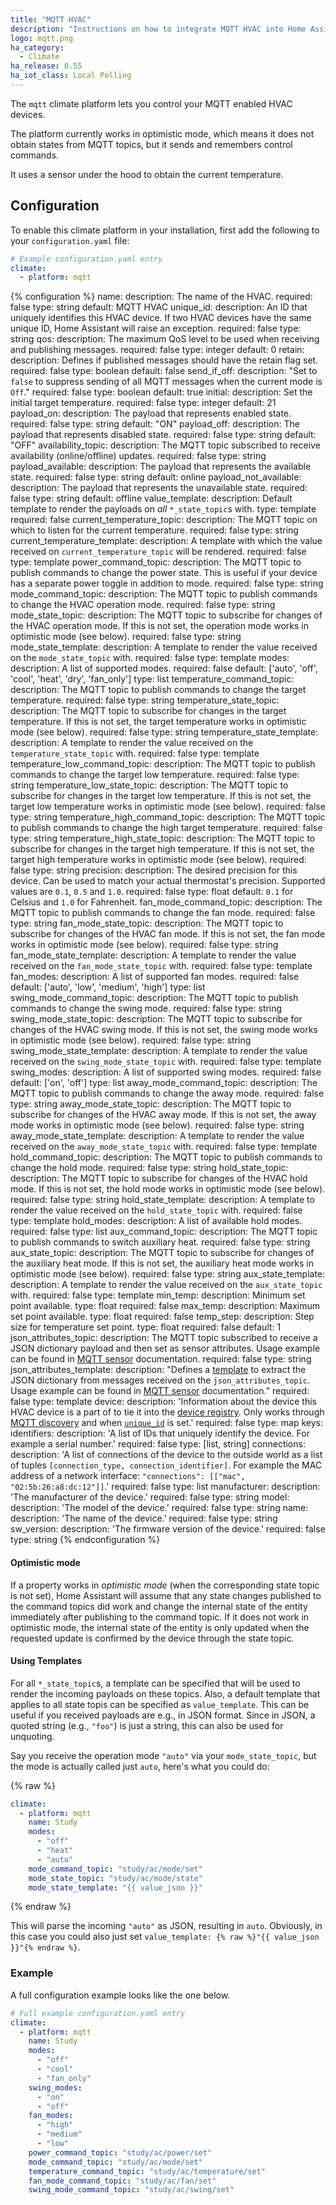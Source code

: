 ```yaml
---
title: "MQTT HVAC"
description: "Instructions on how to integrate MQTT HVAC into Home Assistant."
logo: mqtt.png
ha_category:
  - Climate
ha_release: 0.55
ha_iot_class: Local Polling
---
```


The `mqtt` climate platform lets you control your MQTT enabled HVAC devices.

The platform currently works in optimistic mode, which means it does not obtain states from MQTT topics, but it sends and remembers control commands.

It uses a sensor under the hood to obtain the current temperature.

## Configuration

To enable this climate platform in your installation, first add the following to your `configuration.yaml` file:

```yaml
# Example configuration.yaml entry
climate:
  - platform: mqtt
```

{% configuration %}
name:
  description: The name of the HVAC.
  required: false
  type: string
  default: MQTT HVAC
unique_id:
   description: An ID that uniquely identifies this HVAC device. If two HVAC devices have the same unique ID, Home Assistant will raise an exception.
   required: false
   type: string
qos:
  description: The maximum QoS level to be used when receiving and publishing messages.
  required: false
  type: integer
  default: 0
retain:
  description: Defines if published messages should have the retain flag set.
  required: false
  type: boolean
  default: false
send_if_off:
  description: "Set to `false` to suppress sending of all MQTT messages when the current mode is `Off`."
  required: false
  type: boolean
  default: true
initial:
  description: Set the initial target temperature.
  required: false
  type: integer
  default: 21
payload_on:
  description: The payload that represents enabled state.
  required: false
  type: string
  default: "ON"
payload_off:
  description: The payload that represents disabled state.
  required: false
  type: string
  default: "OFF"
availability_topic:
  description: The MQTT topic subscribed to receive availability (online/offline) updates.
  required: false
  type: string
payload_available:
  description: The payload that represents the available state.
  required: false
  type: string
  default: online
payload_not_available:
  description: The payload that represents the unavailable state.
  required: false
  type: string
  default: offline
value_template:
  description: Default template to render the payloads on *all* `*_state_topic`s with.
  type: template
  required: false
current_temperature_topic:
  description: The MQTT topic on which to listen for the current temperature.
  required: false
  type: string
current_temperature_template:
  description: A template with which the value received on `current_temperature_topic` will be rendered.
  required: false
  type: template
power_command_topic:
  description: The MQTT topic to publish commands to change the power state. This is useful if your device has a separate power toggle in addition to mode.
  required: false
  type: string
mode_command_topic:
  description: The MQTT topic to publish commands to change the HVAC operation mode.
  required: false
  type: string
mode_state_topic:
  description: The MQTT topic to subscribe for changes of the HVAC operation mode. If this is not set, the operation mode works in optimistic mode (see below).
  required: false
  type: string
mode_state_template:
  description: A template to render the value received on the `mode_state_topic` with.
  required: false
  type: template
modes:
  description: A list of supported modes.
  required: false
  default: ['auto', 'off', 'cool', 'heat', 'dry', 'fan_only']
  type: list
temperature_command_topic:
  description: The MQTT topic to publish commands to change the target temperature.
  required: false
  type: string
temperature_state_topic:
  description: The MQTT topic to subscribe for changes in the target temperature. If this is not set, the target temperature works in optimistic mode (see below).
  required: false
  type: string
temperature_state_template:
  description: A template to render the value received on the `temperature_state_topic` with.
  required: false
  type: template
temperature_low_command_topic:
  description: The MQTT topic to publish commands to change the target low temperature.
  required: false
  type: string
temperature_low_state_topic:
  description: The MQTT topic to subscribe for changes in the target low temperature. If this is not set, the target low temperature works in optimistic mode (see below).
  required: false
  type: string
temperature_high_command_topic:
  description: The MQTT topic to publish commands to change the high target temperature.
  required: false
  type: string
temperature_high_state_topic:
  description: The MQTT topic to subscribe for changes in the target high temperature. If this is not set, the target high temperature works in optimistic mode (see below).
  required: false
  type: string
precision:
  description: The desired precision for this device. Can be used to match your actual thermostat's precision. Supported values are `0.1`, `0.5` and `1.0`.
  required: false
  type: float
  default: `0.1` for Celsius and `1.0` for Fahrenheit.
fan_mode_command_topic:
  description: The MQTT topic to publish commands to change the fan mode.
  required: false
  type: string
fan_mode_state_topic:
  description: The MQTT topic to subscribe for changes of the HVAC fan mode. If this is not set, the fan mode works in optimistic mode (see below).
  required: false
  type: string
fan_mode_state_template:
  description: A template to render the value received on the `fan_mode_state_topic` with.
  required: false
  type: template
fan_modes:
  description: A list of supported fan modes.
  required: false
  default: ['auto', 'low', 'medium', 'high']
  type: list
swing_mode_command_topic:
  description: The MQTT topic to publish commands to change the swing mode.
  required: false
  type: string
swing_mode_state_topic:
  description: The MQTT topic to subscribe for changes of the HVAC swing mode. If this is not set, the swing mode works in optimistic mode (see below).
  required: false
  type: string
swing_mode_state_template:
  description: A template to render the value received on the `swing_mode_state_topic` with.
  required: false
  type: template
swing_modes:
  description: A list of supported swing modes.
  required: false
  default: ['on', 'off']
  type: list
away_mode_command_topic:
  description: The MQTT topic to publish commands to change the away mode.
  required: false
  type: string
away_mode_state_topic:
  description: The MQTT topic to subscribe for changes of the HVAC away mode. If this is not set, the away mode works in optimistic mode (see below).
  required: false
  type: string
away_mode_state_template:
  description: A template to render the value received on the `away_mode_state_topic` with.
  required: false
  type: template
hold_command_topic:
  description: The MQTT topic to publish commands to change the hold mode.
  required: false
  type: string
hold_state_topic:
  description: The MQTT topic to subscribe for changes of the HVAC hold mode. If this is not set, the hold mode works in optimistic mode (see below).
  required: false
  type: string
hold_state_template:
  description: A template to render the value received on the `hold_state_topic` with.
  required: false
  type: template
hold_modes:
  description: A list of available hold modes.
  required: false
  type: list
aux_command_topic:
  description: The MQTT topic to publish commands to switch auxiliary heat.
  required: false
  type: string
aux_state_topic:
  description: The MQTT topic to subscribe for changes of the auxiliary heat mode. If this is not set, the auxiliary heat mode works in optimistic mode (see below).
  required: false
  type: string
aux_state_template:
  description: A template to render the value received on the `aux_state_topic` with.
  required: false
  type: template
min_temp:
  description: Minimum set point available.
  type: float
  required: false
max_temp:
  description: Maximum set point available.
  type: float
  required: false
temp_step:
  description: Step size for temperature set point.
  type: float
  required: false
  default: 1
json_attributes_topic:
  description: The MQTT topic subscribed to receive a JSON dictionary payload and then set as sensor attributes. Usage example can be found in [MQTT sensor](/components/sensor.mqtt/#json-attributes-topic-configuration) documentation.
  required: false
  type: string
json_attributes_template:
  description: "Defines a [template](/docs/configuration/templating/#processing-incoming-data) to extract the JSON dictionary from messages received on the `json_attributes_topic`. Usage example can be found in [MQTT sensor](/components/sensor.mqtt/#json-attributes-template-configuration) documentation."
  required: false
  type: template
device:
  description: 'Information about the device this HVAC device is a part of to tie it into the [device registry](https://developers.home-assistant.io/docs/en/device_registry_index.html). Only works through [MQTT discovery](/docs/mqtt/discovery/) and when [`unique_id`](#unique_id) is set.'
  required: false
  type: map
  keys:
    identifiers:
      description: 'A list of IDs that uniquely identify the device. For example a serial number.'
      required: false
      type: [list, string]
    connections:
      description: 'A list of connections of the device to the outside world as a list of tuples `[connection_type, connection_identifier]`. For example the MAC address of a network interface: `"connections": [["mac", "02:5b:26:a8:dc:12"]]`.'
      required: false
      type: list
    manufacturer:
      description: 'The manufacturer of the device.'
      required: false
      type: string
    model:
      description: 'The model of the device.'
      required: false
      type: string
    name:
      description: 'The name of the device.'
      required: false
      type: string
    sw_version:
      description: 'The firmware version of the device.'
      required: false
      type: string
{% endconfiguration %}

#### Optimistic mode

If a property works in *optimistic mode* (when the corresponding state topic is not set), Home Assistant will assume that any state changes published to the command topics did work and change the internal state of the entity immediately after publishing to the command topic. If it does not work in optimistic mode, the internal state of the entity is only updated when the requested update is confirmed by the device through the state topic.

#### Using Templates

For all `*_state_topic`s, a template can be specified that will be used to render the incoming payloads on these topics. Also, a default template that applies to all state topis can be specified as `value_template`. This can be useful if you received payloads are e.g., in JSON format. Since in JSON, a quoted string (e.g., `"foo"`) is just a string, this can also be used for unquoting.

Say you receive the operation mode `"auto"` via your `mode_state_topic`, but the mode is actually called just `auto`, here's what you could do:

{% raw %}
```yaml
climate:
  - platform: mqtt
    name: Study
    modes:
      - "off"
      - "heat"
      - "auto"
    mode_command_topic: "study/ac/mode/set"
    mode_state_topic: "study/ac/mode/state"
    mode_state_template: "{{ value_json }}"
```
{% endraw %}

This will parse the incoming `"auto"` as JSON, resulting in `auto`. Obviously, in this case you could also just set `value_template: {% raw %}"{{ value_json }}"{% endraw %}`.


### Example

A full configuration example looks like the one below.

```yaml
# Full example configuration.yaml entry
climate:
  - platform: mqtt
    name: Study
    modes:
      - "off"
      - "cool"
      - "fan_only"
    swing_modes:
      - "on"
      - "off"
    fan_modes:
      - "high"
      - "medium"
      - "low"
    power_command_topic: "study/ac/power/set"
    mode_command_topic: "study/ac/mode/set"
    temperature_command_topic: "study/ac/temperature/set"
    fan_mode_command_topic: "study/ac/fan/set"
    swing_mode_command_topic: "study/ac/swing/set"
```
